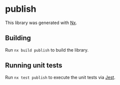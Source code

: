 # publish

This library was generated with [Nx](https://nx.dev).

## Building

Run `nx build publish` to build the library.

## Running unit tests

Run `nx test publish` to execute the unit tests via [Jest](https://jestjs.io).
